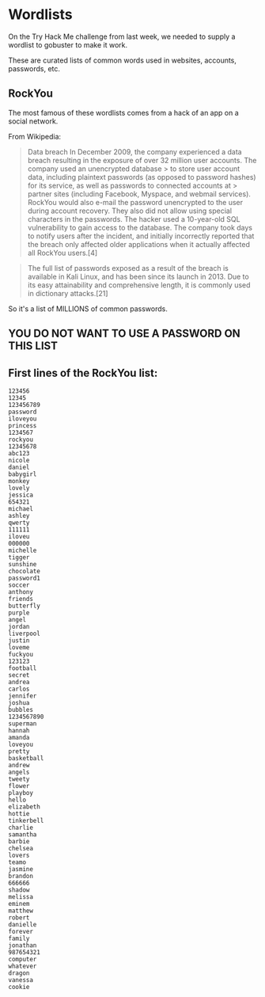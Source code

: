# Wordlists

On the Try Hack Me challenge from last week, we needed to supply a wordlist to gobuster to make it work.

These are curated lists of common words used in websites, accounts, passwords, etc.

## RockYou

The most famous of these wordlists comes from a hack of an app on a social network.  

From Wikipedia:


> Data breach 
> In December 2009, the company experienced a data breach resulting in the exposure of over 32 million user accounts. 
> The company used an unencrypted database > to store user account data, including plaintext passwords (as opposed to
> password hashes) for its service, as well as passwords to connected accounts at > partner sites (including Facebook,
> Myspace, and webmail services). RockYou would also e-mail the password unencrypted to the user during account recovery.
> They also did not allow using special characters in the passwords. The hacker used a 10-year-old SQL vulnerability to
> gain access to the database. The company took days to notify users after the incident, and initially incorrectly reported
> that the breach only affected older applications when it actually affected all RockYou users.[4]

> The full list of passwords exposed as a result of the breach is available in Kali Linux, and has been since its launch 
> in 2013. Due to its easy attainability and comprehensive length, it is commonly used in dictionary attacks.[21]

So it's a list of MILLIONS of common passwords.

## YOU DO NOT WANT TO USE A PASSWORD ON THIS LIST

## First lines of the RockYou list:
```
123456
12345
123456789
password
iloveyou
princess
1234567
rockyou
12345678
abc123
nicole
daniel
babygirl
monkey
lovely
jessica
654321
michael
ashley
qwerty
111111
iloveu
000000
michelle
tigger
sunshine
chocolate
password1
soccer
anthony
friends
butterfly
purple
angel
jordan
liverpool
justin
loveme
fuckyou
123123
football
secret
andrea
carlos
jennifer
joshua
bubbles
1234567890
superman
hannah
amanda
loveyou
pretty
basketball
andrew
angels
tweety
flower
playboy
hello
elizabeth
hottie
tinkerbell
charlie
samantha
barbie
chelsea
lovers
teamo
jasmine
brandon
666666
shadow
melissa
eminem
matthew
robert
danielle
forever
family
jonathan
987654321
computer
whatever
dragon
vanessa
cookie
```